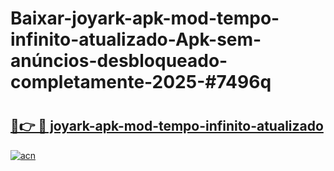 # Baixar-joyark-apk-mod-tempo-infinito-atualizado-Apk-sem-anúncios-desbloqueado-completamente-2025-#7496q

# <h2><a href="https://ainizakaria.my?title=joyark-apk-mod-tempo-infinito-atualizado&ref=24M">🔗👉 🔴 joyark-apk-mod-tempo-infinito-atualizado</a></h2>

[![acn](https://github.com/user-attachments/assets/0f9c940e-d8b0-45ae-aac7-cd30a18b3e1c)](https://ainizakaria.my?title=joyark-apk-mod-tempo-infinito-atualizado&ref=24M)

